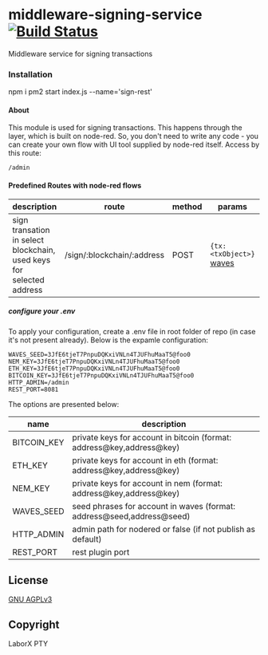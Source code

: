 # middleware-signing-service [![Build Status](https://travis-ci.org/ChronoBank/middleware-signing-service.svg?branch=master)](https://travis-ci.org/ChronoBank/middleware-signing-service)

Middleware service for signing transactions 

### Installation

npm i
pm2 start index.js --name='sign-rest'

#### About
This module is used for signing transactions. This happens through the layer, which is built on node-red.
So, you don't need to write any code - you can create your own flow with UI tool supplied by node-red itself. Access by this route:
```
/admin
````


#### Predefined Routes with node-red flows

| description | route | method | params | output | 
| --------- | ---- | - | ---- | --- | 
| sign transation in select blockchain, used keys for selected address | /sign/:blockchain/:address | POST | ```{tx: <txObject>}``` [waves](examples/input_waves.md) | [waves](examples/output_waves.md)


##### сonfigure your .env

To apply your configuration, create a .env file in root folder of repo (in case it's not present already).
Below is the expamle configuration:

```
WAVES_SEED=3JfE6tjeT7PnpuDQKxiVNLn4TJUFhuMaaT5@foo0
NEM_KEY=3JfE6tjeT7PnpuDQKxiVNLn4TJUFhuMaaT5@foo0
ETH_KEY=3JfE6tjeT7PnpuDQKxiVNLn4TJUFhuMaaT5@foo0
BITCOIN_KEY=3JfE6tjeT7PnpuDQKxiVNLn4TJUFhuMaaT5@foo0
HTTP_ADMIN=/admin
REST_PORT=8081

```

The options are presented below:

| name | description|
| ------ | ------ |
| BITCOIN_KEY | private keys for account in bitcoin (format: address@key,address@key)
| ETH_KEY | private keys for account in eth (format: address@key,address@key)
| NEM_KEY | private keys for account in nem (format: address@key,address@key)
| WAVES_SEED | seed phrases for account in waves (format: address@seed,address@seed)
| HTTP_ADMIN | admin path for nodered or false (if not publish as default)
| REST_PORT   | rest plugin port


License
----
 [GNU AGPLv3](LICENSE)

Copyright
----
LaborX PTY
